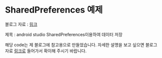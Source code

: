 <h1>SharedPreferences 예제</h1>
<p>블로그 자료 : <a href="https://engineeringshw.blogspot.com/2023/11/android-studio-sharedpreferences.html">링크</a></p>
<p>제목 : android studio SharedPreferences이용하여 데이터 저장</p>
<p>해당 code는 제 블로그에 참고용으로 만들었습니다. 자세한 설명을 보고 싶으면 블로그 자료 <a href="https://engineeringshw.blogspot.com/2023/11/android-studio-sharedpreferences.html">링크로</a> 들어가서 확이해 주시기 바랍니다.</p>
